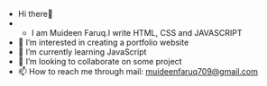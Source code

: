 - Hi there👋
- - I am Muideen Faruq.I write HTML, CSS and JAVASCRIPT
- 👀 I’m interested in creating a portfolio website
- 🌱 I’m currently learning JavaScript 
- 💞️ I’m looking to collaborate on some project
- 📫 How to reach me 
through mail: muideenfaruq709@gmail.com
<!---
Fizzydc/Fizzydc is a ✨ special ✨ repository because its `README.md` (this file) appears on your GitHub profile.
You can click the Preview link to take a look at your changes.
--->

